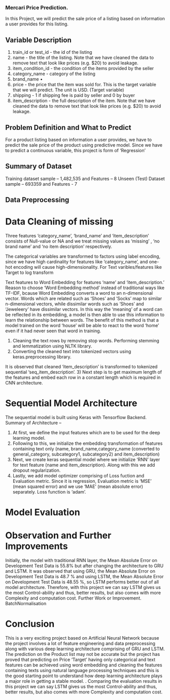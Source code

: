 ### Mercari Price Prediction.
In this Project, we will predict the sale price of a listing based on information a user provides for this listing.
## Variable Description 
1.	train_id or test_id - the id of the listing 
2.	name - the title of the listing. Note that we have cleaned the data to remove text that look like prices (e.g. $20) to avoid leakage. 
3.	item_condition_id - the condition of the items provided by the seller 
4.	category_name - category of the listing 
5.	brand_name •	
6.	price - the price that the item was sold for. This is the target variable that we will predict. The unit is USD. (Target variable)
7.	shipping - 1 if shipping fee is paid by seller and 0 by buyer 
8.	item_description - the full description of the item. Note that we have cleaned the data to remove text that look like prices (e.g. $20) to avoid leakage.
## Problem Definition and What to Predict
For a product listing based on information a user provides, we have to predict the sale price of the product using predictive model. Since we have to predict a continuous variable, this project is form of ‘Regression’

## Summary of Dataset
Training dataset sample – 1,482,535 and Features – 8
Unseen (Test) Dataset sample – 693359 and Features - 7


## Data Preprocessing

# Data Cleaning of missing 

 
Three features ‘category_name’, ‘brand_name’ and ‘item_description’ consists of Null-value or NA and we treat missing values as ‘missing’ , ‘no brand name’ and ‘no item description’ respectively. 


The categorical variables are transformed to factors using label encoding, since we have high cardinality for features like ‘category_name’, and one-hot encoding will cause high-dimensionality.
For Text varibles/features like 
Target to log transform

Text features to Word Embedding for features ‘name’ and ‘item_description.’
Reason to choose ‘Word Embedding method’ instead of traditional ways like TF-IDF, bcause Word Embedding converts a word to an n-dimensional vector. Words which are related such as ‘Shoes’ and ’Socks’ map to similar n-dimensional vectors, while dissimilar words such as ‘Shoes’ and ‘Jeweleery’ have dissimilar vectors. In this way the ‘meaning’ of a word can be reflected in its embedding, a model is then able to use this information to learn the relationship between words. The benefit of this method is that a model trained on the word ‘house’ will be able to react to the word ‘home’ even if it had never seen that word in training.
 

1)	Cleaning the text rows by removing stop words. Performing stemming and lemmatization using NLTK library.
2)	Converting the cleaned text into tokenized vectors using keras.preprocessing library.
 
It is observed that cleaned ‘item_description’ is transformed to tokenized sequential ‘seq_item_description’.
3)	Next step is to get maximum length of the features and embed each row in a constant length which is required in CNN architecture.

# Sequential Model Architecture
The sequential model is built using Keras with Tensorflow Backend.
Summary of Architecture – 
1)	At first, we define the input features which are to be used for the deep learning model.
2)	Following to this, we initialize the embedding transformation of features containing text only (name, brand_name,category_name (converted to general_category, subcategory1, subcategory2) and item_description)
3)	Next, we create keras sequential model where we initialize ‘RNN’ layer for text feature (name and item_description). Along with this we add dropout regularization. 
4)	Lastly, we add model optimizer comprising of Loss fuction and Evaluation metric. Since it is regression, Evaluation metric is ‘MSE’ (mean squared error) and we use ‘MAE’ (mean absolute error) separately. Loss function is ‘adam’. 

# Model Evaluation

# Observation and Further Improvements
Initially, the model with traditional RNN layer, the Mean Absolute Error on Development Test Data is 55.8% but after changing the architecture to GRU and LSTM. It was observed that using GRU, the Mean Absolute Error on Development Test Data is 48.7 % and using LSTM, the Mean Absolute Error on Development Test Data is 48.55 %, so LSTM performs better out of all model architecture. Therefore, with this project we can say LSTM gives us the most Control-ability and thus, better results, but also comes with more Complexity and computation cost.
Further Work or Improvement.
BatchNormalisation


# Conclusion
This is a very exciting project based on Artificial Neural Network because the project involves a lot of feature engineering and data preprocessing along with various deep learning architecture comprising of GRU and LSTM. The prediction on the Product list may not be accurate but the project has proved that predicting on Price ‘Target’ having only categorical and text features can be achieved using word embedding and cleaning the features containing texts using natural language processing techniques and this is the good starting point to understand how deep learning architecture plays a major role in getting a stable model. . Comparing the evaluation results in this project we can say LSTM gives us the most Control-ability and thus, better results, but also comes with more Complexity and computation cost.



